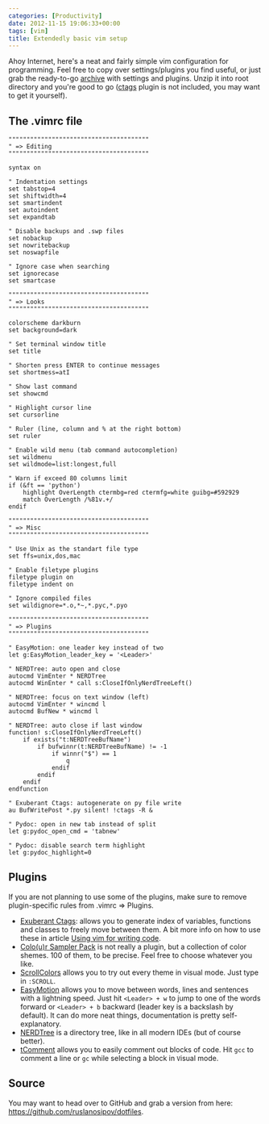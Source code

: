 ```yaml
---
categories: [Productivity]
date: 2012-11-15 19:06:33+00:00
tags: [vim]
title: Extendedly basic vim setup
---
```


Ahoy Internet, here's a neat and fairly simple vim configuration for
programming. Feel free to copy over settings/plugins you find useful, or just
grab the ready-to-go [archive][1] with settings and plugins. Unzip it into root
directory and you're good to go ([ctags][2] plugin is not included, you may
want to get it yourself).

## The .vimrc file

    """""""""""""""""""""""""""""""""""""""
    " => Editing
    """""""""""""""""""""""""""""""""""""""

    syntax on

    " Indentation settings
    set tabstop=4
    set shiftwidth=4
    set smartindent
    set autoindent
    set expandtab

    " Disable backups and .swp files
    set nobackup
    set nowritebackup
    set noswapfile

    " Ignore case when searching
    set ignorecase
    set smartcase

    """""""""""""""""""""""""""""""""""""""
    " => Looks
    """""""""""""""""""""""""""""""""""""""

    colorscheme darkburn
    set background=dark

    " Set terminal window title
    set title

    " Shorten press ENTER to continue messages
    set shortmess=atI

    " Show last command
    set showcmd

    " Highlight cursor line
    set cursorline

    " Ruler (line, column and % at the right bottom)
    set ruler

    " Enable wild menu (tab command autocompletion)
    set wildmenu
    set wildmode=list:longest,full

    " Warn if exceed 80 columns limit
    if (&ft == 'python')
        highlight OverLength ctermbg=red ctermfg=white guibg=#592929
        match OverLength /%81v.+/
    endif

    """""""""""""""""""""""""""""""""""""""
    " => Misc
    """""""""""""""""""""""""""""""""""""""

    " Use Unix as the standart file type
    set ffs=unix,dos,mac

    " Enable filetype plugins
    filetype plugin on
    filetype indent on

    " Ignore compiled files
    set wildignore=*.o,*~,*.pyc,*.pyo

    """""""""""""""""""""""""""""""""""""""
    " => Plugins
    """""""""""""""""""""""""""""""""""""""

    " EasyMotion: one leader key instead of two
    let g:EasyMotion_leader_key = '<Leader>'

    " NERDTree: auto open and close
    autocmd VimEnter * NERDTree
    autocmd WinEnter * call s:CloseIfOnlyNerdTreeLeft()

    " NERDTree: focus on text window (left)
    autocmd VimEnter * wincmd l
    autocmd BufNew * wincmd l

    " NERDTree: auto close if last window
    function! s:CloseIfOnlyNerdTreeLeft()
        if exists("t:NERDTreeBufName")
            if bufwinnr(t:NERDTreeBufName) != -1
                if winnr("$") == 1
                    q
                endif
            endif
        endif
    endfunction

    " Exuberant Ctags: autogenerate on py file write
    au BufWritePost *.py silent! !ctags -R &

    " Pydoc: open in new tab instead of split
    let g:pydoc_open_cmd = 'tabnew'

    " Pydoc: disable search term highlight
    let g:pydoc_highlight=0

## Plugins

If you are not planning to use some of the plugins, make sure to remove
plugin-specific rules from .vimrc => Plugins.

* [Exuberant Ctags][2]: allows you to generate index of variables, functions
  and classes to freely move between them. A bit more info on how to use these
  in article [Using vim for writing code][3].
* [Colo(u)r Sampler Pack][4] is not really a plugin, but a collection of color
  shemes. 100 of them, to be precise. Feel free to choose whatever you like.
* [ScrollColors][5] allows you to try out every theme in visual mode. Just type
  in `:SCROLL`.
* [EasyMotion][6] allows you to move between words, lines and sentences with a
  lightning speed. Just hit `<Leader> + w` to jump to one of the words forward
  or `<Leader> + b` backward (leader key is a backslash by default). It can
  do more neat things, documentation is pretty self-explanatory.
* [NERDTree][7] is a directory tree, like in all modern IDEs (but of course
  better).
* [tComment][8] allows you to easily comment out blocks of code. Hit `gcc` to
  comment a line or `gc` while selecting a block in `V`isual mode.

## Source

You may want to head over to GitHub and grab a version from here:
<https://github.com/ruslanosipov/dotfiles>.

[1]: http://www.rosipov.com/blog/wp-content/uploads/2012/11/vim.zip
[2]: http://ctags.sourceforge.net/
[3]: http://www.rosipov.com/blog/using-vim-for-writing-code/
[4]: http://www.vim.org/scripts/script.php?script_id=625
[5]: http://www.vim.org/scripts/script.php?script_id=1488
[6]: http://www.vim.org/scripts/script.php?script_id=3526
[7]: http://www.vim.org/scripts/script.php?script_id=1658
[8]: http://www.vim.org/scripts/script.php?script_id=1173
